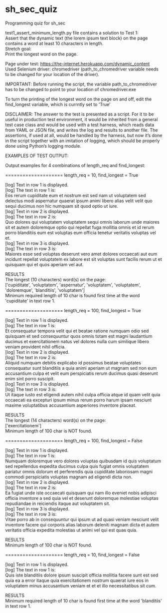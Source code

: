 # sh_sec_quiz
Programming quiz for sh_sec

test1_assert_minimum_length.py file contains a solution to Test 1:<br>
  Assert that the dynamic text (the lorem ipsum text block) on the page contains a word at least 10 characters in length.<br>
  Stretch goal:<br>
    Print the longest word on the page.

Page under test: https://the-internet.herokuapp.com/dynamic_content<br>
Used Selenium driver: chromedriver (path_to_chromedriver variable needs to be changed for your location of the driver).

IMPORTANT: Before running the script, the variable path_to_chromedriver has to be changed to point to your location of chromedriver.exe

To turn the printing of the longest word on the page on and off, edit the find_longest variable, which is currntly set to 'True'

DISCLAIMER: The answer to the test is presented as a script. For it to be useful in production test environment, it would be inherited from a general test case class and would be used with a test harness, which reads data from YAML or JSON file, and writes the log and results to another file. The assertions, if used at all, would be handled by the harness, but now it’s done in the script together with an imitation of logging, which should be properly done using Python’s logging module.

EXAMPLES OF TEST OUTPUT:

Output examples for 4 combinations of length_req and find_longest:

====================
length_req = 10,
find_longest = True

[log] Text in row 1 is displayed.<br>
[log] The text in row 1 is:<br>
Eos rerum cupiditate eum et nostrum est sed nam ut voluptatem sed delectus modi aspernatur quaerat ipsum animi libero alias velit velit quo sequi ducimus non hic numquam sit quod optio ut iure.<br>
[log] Text in row 2 is displayed.<br>
[log] The text in row 2 is:<br>
Quo dolores qui voluptatem voluptatem sequi omnis laborum unde maiores sit et autem doloremque optio qui repellat fuga mollitia omnis et id rerum porro blanditiis eum est voluptas eum officia tenetur veritatis voluptas vel et.<br>
[log] Text in row 3 is displayed.<br>
[log] The text in row 3 is:<br>
Maiores esse sed voluptas deserunt vero amet dolores occaecati aut eum incidunt repellat voluptatem ex labore est sit voluptas sunt facilis rerum ut et quisquam qui et quos aperiam vel aut.

RESULTS<br>
The longest (10 characters) word(s) on the page:<br>
['cupiditate', 'voluptatem', 'aspernatur', 'voluptatem', 'voluptatem', 'doloremque', 'blanditiis', 'voluptatem']<br>
Minimum required length of 10 char is found first time at the word 'cupiditate' in text row 1.

====================
length_req = 100,
find_longest = True

[log] Text in row 1 is displayed.<br>
[log] The text in row 1 is:<br>
Et consequatur tempora velit qui et beatae ratione numquam odio sed quisquam et sed consequuntur quos omnis totam est magni laudantium ducimus et exercitationem natus vel dolores nulla cum similique libero veniam provident nihil officia.<br>
[log] Text in row 2 is displayed.<br>
[log] The text in row 2 is:<br>
Aliquid numquam debitis explicabo id possimus beatae voluptates consequatur sunt blanditiis a quia animi aperiam ut magnam sed non eum accusantium culpa et velit eum perspiciatis rerum ducimus quasi deserunt enim sint porro suscipit.<br>
[log] Text in row 3 is displayed.<br>
[log] The text in row 3 is:<br>
Ut itaque iusto est eligendi autem nihil culpa officia atque id quam velit quia occaecati ea excepturi ipsum minus rerum porro harum ipsam nesciunt maxime voluptatibus accusantium asperiores inventore placeat.

RESULTS<br>
The longest (14 characters) word(s) on the page:<br>
['exercitationem']<br>
Minimum length of 100 char is NOT found.

====================
length_req = 100,
find_longest = False

[log] Text in row 1 is displayed.<br>
[log] The text in row 1 is:<br>
Numquam doloremque vero dolores voluptas quibusdam id quis voluptatum sed repellendus expedita ducimus culpa quis fugiat omnis voluptatem pariatur omnis dolorum et perferendis quia cupiditate laboriosam magni commodi perspiciatis voluptas magnam ad eligendi dicta non.<br>
[log] Text in row 2 is displayed.<br>
[log] The text in row 2 is:<br>
Ea fugiat unde iste occaecati quisquam qui nam illo eveniet nobis adipisci officia inventore a sed quia vel et deserunt doloremque molestiae voluptas repudiandae in reiciendis itaque aut voluptatem sit.<br>
[log] Text in row 3 is displayed.<br>
[log] The text in row 3 is:<br>
Vitae porro ab in consequuntur qui ipsum ut ad quasi veniam nesciunt velit inventore facere qui corporis alias laborum deleniti magnam dicta et autem veritatis officia expedita molestias ut animi vel qui est quas quia.

RESULTS<br>
Minimum length of 100 char is NOT found.

====================
length_req = 10,
find_longest = False

[log] Text in row 1 is displayed.<br>
[log] The text in row 1 is:<br>
Quis iste blanditiis dolore ipsum suscipit officia mollitia facere sunt est sed quia ea a error itaque quia exercitationem nostrum quaerat iure eos in voluptatem minus accusantium veniam et et et illo necessitatibus sit cum.

RESULTS<br>
Minimum required length of 10 char is found first time at the word 'blanditiis' in text row 1.
